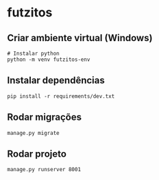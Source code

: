 # futzitos

## Criar ambiente virtual (Windows)
```shell
# Instalar python
python -m venv futzitos-env
```

## Instalar dependências

```shell
pip install -r requirements/dev.txt
```

## Rodar migrações
```shell
manage.py migrate
```


## Rodar projeto
```
manage.py runserver 8001
```